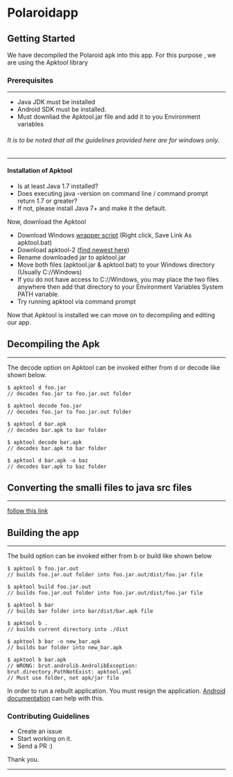 # Polaroidapp

## Getting Started
We have decompiled the Polaroid apk into this app. For this purpose , we are using the Apktool library

### Prerequisites
---
- Java JDK must be installed 
- Android SDK must be installed.
- Must downliad the Apktool.jar file and add it to you Environment variables

###### It is to be noted that all the guidelines provided here are for windows only.
---
#### Installation of Apktool 
- Is at least Java 1.7 installed?
- Does executing java -version on command line / command prompt return 1.7 or greater?
- If not, please install Java 7+ and make it the default.

Now, download the Apktool

- Download Windows [wrapper script](https://raw.githubusercontent.com/iBotPeaches/Apktool/master/scripts/windows/apktool.bat) (Right click, Save Link As apktool.bat)
- Download apktool-2 ([find newest here](https://bitbucket.org/iBotPeaches/apktool/downloads/))
- Rename downloaded jar to apktool.jar
- Move both files (apktool.jar & apktool.bat) to your Windows directory (Usually C://Windows)
- If you do not have access to C://Windows, you may place the two files anywhere then add that directory to your Environment Variables System PATH variable.
- Try running apktool via command prompt

Now that Apktool is installed we can move on  to decompiling and editing our app.

## Decompiling the Apk
---
The decode option on Apktool can be invoked either from d or decode like shown below.

```
$ apktool d foo.jar
// decodes foo.jar to foo.jar.out folder

$ apktool decode foo.jar
// decodes foo.jar to foo.jar.out folder

$ apktool d bar.apk
// decodes bar.apk to bar folder

$ apktool decode bar.apk
// decodes bar.apk to bar folder

$ apktool d bar.apk -o baz
// decodes bar.apk to baz folder
```

## Converting the smalli files to java src files
---
[follow this link](https://www.youtube.com/watch?v=K35AkvE8ulY)

## Building the app 
---

The build option can be invoked either from b or build like shown below

```
$ apktool b foo.jar.out
// builds foo.jar.out folder into foo.jar.out/dist/foo.jar file

$ apktool build foo.jar.out
// builds foo.jar.out folder into foo.jar.out/dist/foo.jar file

$ apktool b bar
// builds bar folder into bar/dist/bar.apk file

$ apktool b .
// builds current directory into ./dist

$ apktool b bar -o new_bar.apk
// builds bar folder into new_bar.apk

$ apktool b bar.apk
// WRONG: brut.androlib.AndrolibException: brut.directory.PathNotExist: apktool.yml
// Must use folder, not apk/jar file
```
In order to run a rebuilt application. You must resign the application. [Android documentation](https://developer.android.com/studio/publish/app-signing.html#signing-manually) can help with this.


### Contributing Guidelines
- Create an issue
- Start working on it.
- Send a PR :) 

Thank you.

---

